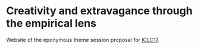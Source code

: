 # Creativity and extravagance through the empirical lens

Website of the eponymous theme session proposal for [ICLC17](https://iclc17.com). 